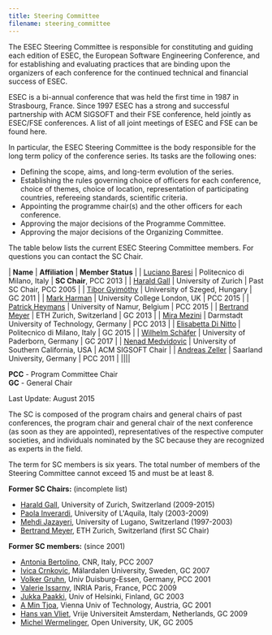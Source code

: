 ```yaml
---
title: Steering Committee
filename: steering_committee
---
```

The ESEC Steering Committee is responsible for constituting and guiding each edition of ESEC, the European Software 
Engineering Conference, and for establishing and evaluating practices that are binding upon the organizers of each 
conference for the continued technical and financial success of ESEC.

ESEC is a bi-annual conference that was held the first time in 1987 in Strasbourg, France. Since 1997 ESEC has a strong 
and successful partnership with ACM SIGSOFT and their FSE conference, held jointly as ESEC/FSE conferences. A list of 
all joint meetings of ESEC and FSE can be found here.

In particular, the ESEC Steering Committee is the body responsible for the long term policy of the conference series. 
Its tasks are the following ones:

* Defining the scope, aims, and long-term evolution of the series.
* Establishing the rules governing choice of officers for each conference, choice of themes, choice of location, 
representation of participating countries, refereeing standards, scientific criteria.
* Appointing the programme chair(s) and the other officers for each conference.
* Approving the major decisions of the Programme Committee.
* Approving the major decisions of the Organizing Committee.

The table below lists the current ESEC Steering Committee members. For questions you can contact the SC Chair. 

| **Name** | **Affiliation** | **Member Status** |
| [Luciano Baresi](http://home.deib.polimi.it/baresi/) | Politecnico di Milano, Italy | **SC Chair**, PCC 2013 |
| [Harald Gall](http://seal.ifi.uzh.ch/gall.html) | University of Zurich | Past SC Chair, PCC 2005 |
| [Tibor Gyimóthy](http://www.inf.u-szeged.hu/~gyimi/) | University of Szeged, Hungary | GC 2011 |
| [Mark Harman](http://www0.cs.ucl.ac.uk/staff/mharman/) | University College London, UK | PCC 2015 |
| [Patrick Heymans](http://directory.unamur.be/staff/pheymans?_LOCALE_=en) | University of Namur, Belgium | PCC 2015 |
| [Bertrand Meyer](http://se.ethz.ch/~meyer/) | ETH Zurich, Switzerland | GC 2013 |
| [Mira Mezini](http://www.stg.tu-darmstadt.de/staff/mira_mezini/index.en.jsp) | Darmstadt University of Technology, Germany | PCC 2013 |
| [Elisabetta Di Nitto](http://dinitto.faculty.polimi.it/) | Politecnico di Milano, Italy | GC 2015 |
| [Wilhelm Schäfer](https://www.hni.uni-paderborn.de/en/software-engineering/) | University of Paderborn, Germany | GC 2017 |
| [Nenad Medvidovic](http://will.tracz.org/) | University of Southern California, USA | ACM SIGSOFT Chair |
| [Andreas Zeller](https://www.st.cs.uni-saarland.de/zeller/) | Saarland University, Germany | PCC 2011 |
||||

**PCC** - Program Committee Chair  
**GC** - General Chair

Last Update: August 2015

The SC is composed of the program chairs and general chairs of past conferences, the program chair and general chair of 
the next conference (as soon as they are appointed), representatives of the respective computer societies, and 
individuals nominated by the SC because they are recognized as experts in the field.

The term for SC members is six years. The total number of members of the Steering Committee cannot exceed 15 and must 
be at least 8.

**Former SC Chairs:** (incomplete list)

* [Harald Gall](http://seal.ifi.uzh.ch/gall.html), University of Zurich, Switzerland (2009-2015)
* [Paola Inverardi](http://www.di.univaq.it/inverard/), University of L'Aquila, Italy (2003-2009)
* [Mehdi Jazayeri](http://www.inf.usi.ch/faculty/jazayeri/), University of Lugano, Switzerland (1997-2003)
* [Bertrand Meyer](http://se.ethz.ch/~meyer/), ETH Zurich, Switzerland (first SC Chair)

**Former SC members:** (since 2001)

* [Antonia Bertolino](http://bertolino.isti.cnr.it/), CNR, Italy, PCC 2007
* [Ivica Crnkovic](http://www.idt.mdh.se/~icc/), Mälardalen University, Sweden, GC 2007
* [Volker Gruhn](https://paluno.uni-due.de/en/the-institute/executive-board/prof-dr-volker-gruhn/), Univ Duisburg-Essen, Germany, PCC 2001
* [Valerie Issarny](http://www.rocq.inria.fr/arles/index.php/members/94-valerie-issarny), INRIA Paris, France, PCC 2009
* [Jukka Paakki](http://www.cs.helsinki.fi/u/paakki/), Univ of Helsinki, Finland, GC 2003
* [A Min Tjoa](http://www.ifs.tuwien.ac.at/amin.tjoa), Vienna Univ of Technology, Austria, GC 2001
* [Hans van Vliet](http://www.cs.vu.nl/~hans/), Vrije Universiteit Amsterdam, Netherlands, GC 2009
* [Michel Wermelinger](http://www.computing.open.ac.uk/People/michel.wermelinger), Open University, UK, GC 2005
